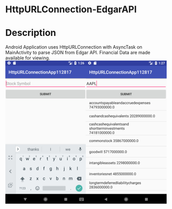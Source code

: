 # HttpURLConnection-EdgarAPI

<h1>Description</h1>
Android Application uses HttpURLConnection with AsyncTask on MainActivity to parse JSON from Edgar API.
Financial Data are made available for viewing.

<center><span style="width:20%"><img src="HttpURLConnection_screenshot.jpg"></span></center>
